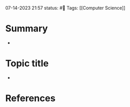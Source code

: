 07-14-2023 21:57
status: #📝
Tags: [[Computer Science]]

# Summary 
- 

# Topic title 
- 

# References
